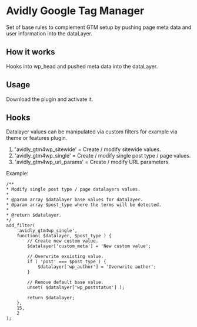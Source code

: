 # Avidly Google Tag Manager
Set of base rules to complement GTM setup by pushing page meta data and user information into the dataLayer.

## How it works
Hooks into wp_head and pushed meta data into the dataLayer.

## Usage
Download the plugin and activate it.

## Hooks
Datalayer values can be manipulated via custom filters for example via theme or features plugin.

1. 'avidly_gtm4wp_sitewide' = Create / modify sitewide values.
2. 'avidly_gtm4wp_single' = Create / modify single post type / page values.
3. 'avidly_gtm4wp_url_params' = Create / modify URL parameters.

Example:

	/**
	* Modify single post type / page datalayers values.
	*
	* @param array $datalayer base values for datalayer.
	* @param array $post_type where the terms will be detected.
	*
	* @return $datalayer.
	*/
	add_filter(
		'avidly_gtm4wp_single',
		function( $datalayer, $post_type ) {
			// Create new custom value.
			$datalayer['custom_meta'] = 'New custom value';

			// Overwrite exsisting value.
			if ( 'post' === $post_type ) {
				$datalayer['wp_author'] = 'Overwrite author';
			}

			// Remove default base value.
			unset( $datalayer['wp_poststatus'] );

			return $datalayer;
		},
		15,
		2
	);